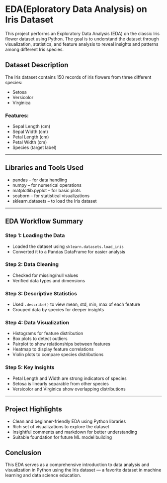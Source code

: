 # EDA(Eploratory Data Analysis) on Iris Dataset
This project performs an Exploratory Data Analysis (EDA) on the classic Iris flower dataset using Python. The goal is to understand the dataset through visualization, statistics, and feature analysis to reveal insights and patterns among different Iris species.

## Dataset Description

The Iris dataset contains 150 records of iris flowers from three different species:
- Setosa
- Versicolor
- Virginica

### Features:
- Sepal Length (cm)
- Sepal Width (cm)
- Petal Length (cm)
- Petal Width (cm)
- Species (target label)

---

## Libraries and Tools Used
- pandas – for data handling
- numpy – for numerical operations
- matplotlib.pyplot – for basic plots
- seaborn – for statistical visualizations
- sklearn.datasets – to load the Iris dataset

---

## EDA Workflow Summary

### Step 1: Loading the Data
- Loaded the dataset using `sklearn.datasets.load_iris`
- Converted it to a Pandas DataFrame for easier analysis

### Step 2: Data Cleaning
- Checked for missing/null values
- Verified data types and dimensions

### Step 3: Descriptive Statistics
- Used `.describe()` to view mean, std, min, max of each feature
- Grouped data by species for deeper insights

### Step 4: Data Visualization
- Histograms for feature distribution
- Box plots to detect outliers
- Pairplot to show relationships between features
- Heatmap to display feature correlations
- Violin plots to compare species distributions

### Step 5: Key Insights
- Petal Length and Width are strong indicators of species
- Setosa is linearly separable from other species
- Versicolor and Virginica show overlapping distributions

---

## Project Highlights

- Clean and beginner-friendly EDA using Python libraries
- Rich set of visualizations to explore the dataset
- Insightful comments and markdown for better understanding
- Suitable foundation for future ML model building

## Conclusion

This EDA serves as a comprehensive introduction to data analysis and visualization in Python using the Iris dataset — a favorite dataset in machine learning and data science education.
